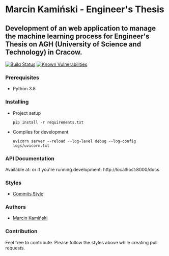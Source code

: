 # Marcin Kamiński - Engineer's Thesis
## Development of an web application to manage the machine learning process for Engineer's Thesis on AGH (University of Science and Technology) in Cracow.

[![Build Status](https://travis-ci.com/marcinxkaminski/workflow-builder-api.svg?branch=master)](https://travis-ci.com/marcinxkaminski/workflow-builder-api)
[![Known Vulnerabilities](https://snyk.io/package/npm/snyk/badge.svg)](https://snyk.io/package/npm/snyk)

### Prerequisites
 - Python 3.8

### Installing

* Project setup
    ```
    pip install -r requirements.txt
    ```

* Compiles for development
    ```
    uvicorn server --reload --log-level debug --log-config logs/uvicorn.txt
    ```

### API Documentation
Available at:
or if you're running development: http://localhost:8000/docs

### Styles
* [Commits Style](https://gitmoji.carloscuesta.me/)


### Authors
  * [Marcin Kamiński](https://github.com/xkamson)

### Contribution
Feel free to contribute. Please follow the styles above while creating pull requests.
